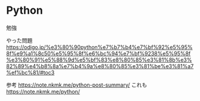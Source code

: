 # Python
勉強

やった問題
https://odigo.jp/%e3%80%90python%e7%b7%b4%e7%bf%92%e5%95%8f%e9%a1%8c50%e5%95%8f%e6%bc%94%e7%bf%9238%e5%95%8f%e3%80%91%e5%88%9d%e5%bf%83%e8%80%85%e3%81%8b%e3%82%89%e4%b8%8a%e7%b4%9a%e8%80%85%e3%81%be%e3%81%a7%ef%bc%81/#toc3

参考
https://note.nkmk.me/python-post-summary/
これも
https://note.nkmk.me/python/
